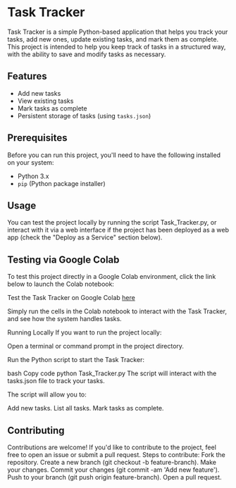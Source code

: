 # Task Tracker

Task Tracker is a simple Python-based application that helps you track your tasks, add new ones, update existing tasks, and mark them as complete. This project is intended to help you keep track of tasks in a structured way, with the ability to save and modify tasks as necessary.

## Features
- Add new tasks
- View existing tasks
- Mark tasks as complete
- Persistent storage of tasks (using `tasks.json`)

## Prerequisites

Before you can run this project, you'll need to have the following installed on your system:
- Python 3.x
- `pip` (Python package installer)

## Usage
You can test the project locally by running the script Task_Tracker.py, or interact with it via a web interface if the project has been deployed as a web app (check the "Deploy as a Service" section below).

## Testing via Google Colab
To test this project directly in a Google Colab environment, click the link below to launch the Colab notebook:

Test the Task Tracker on Google Colab [here](https://colab.research.google.com/drive/1SDeTmUGiHx5IfqRkkkf5EWXjLycZGUvH?usp=sharing)

Simply run the cells in the Colab notebook to interact with the Task Tracker, and see how the system handles tasks.

Running Locally
If you want to run the project locally:

Open a terminal or command prompt in the project directory.

Run the Python script to start the Task Tracker:

bash
Copy code
python Task_Tracker.py
The script will interact with the tasks.json file to track your tasks.

The script will allow you to:

Add new tasks.
List all tasks.
Mark tasks as complete.


## Contributing
Contributions are welcome! If you'd like to contribute to the project, feel free to open an issue or submit a pull request.
Steps to contribute:
Fork the repository.
Create a new branch (git checkout -b feature-branch).
Make your changes.
Commit your changes (git commit -am 'Add new feature').
Push to your branch (git push origin feature-branch).
Open a pull request.


